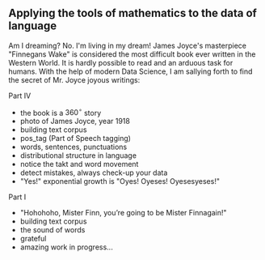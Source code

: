 ## Applying the tools of mathematics to the data of language
Am I dreaming? No. I'm living in my dream! James Joyce's masterpiece "Finnegans Wake" is considered the most difficult book ever written in the Western World. It is hardly possible to read and an arduous task for humans. With the help of modern Data Science, I am sallying forth to find the secret of Mr. Joyce joyous writings:

Part IV
- the book is a $360^{\circ}$ story
- photo of James Joyce, year 1918
- building text corpus
- pos_tag (Part of Speech tagging)
- words, sentences, punctuations
- distributional structure in language
- notice the takt and word movement
- detect mistakes, always check-up your data
- "Yes!" exponential growth is "Oyes! Oyeses! Oyesesyeses!"

Part I
- "Hohohoho, Mister Finn, you’re going to be Mister Finnagain!"
- building text corpus
- the sound of words
- grateful
- amazing work in progress...
